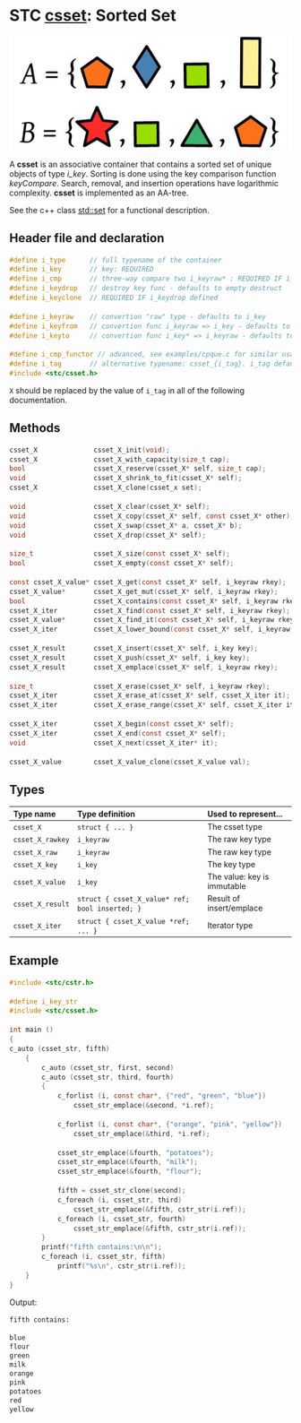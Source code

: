 # STC [csset](../include/stc/csset.h): Sorted Set
![Set](pics/sset.jpg)

A **csset** is an associative container that contains a sorted set of unique objects of type *i_key*. Sorting is done using the key comparison function *keyCompare*. Search, removal, and insertion operations have logarithmic complexity. **csset** is implemented as an AA-tree.

See the c++ class [std::set](https://en.cppreference.com/w/cpp/container/set) for a functional description.

## Header file and declaration

```c
#define i_type      // full typename of the container
#define i_key       // key: REQUIRED
#define i_cmp       // three-way compare two i_keyraw* : REQUIRED IF i_keyraw is a non-integral type
#define i_keydrop   // destroy key func - defaults to empty destruct
#define i_keyclone  // REQUIRED IF i_keydrop defined

#define i_keyraw    // convertion "raw" type - defaults to i_key
#define i_keyfrom   // convertion func i_keyraw => i_key - defaults to plain copy
#define i_keyto     // convertion func i_key* => i_keyraw - defaults to plain copy

#define i_cmp_functor // advanced, see examples/cpque.c for similar usage.
#define i_tag       // alternative typename: csset_{i_tag}. i_tag defaults to i_val
#include <stc/csset.h>
```
`X` should be replaced by the value of `i_tag` in all of the following documentation.

## Methods

```c
csset_X              csset_X_init(void);
csset_X              csset_X_with_capacity(size_t cap);
bool                 csset_X_reserve(csset_X* self, size_t cap);
void                 csset_X_shrink_to_fit(csset_X* self);
csset_X              csset_X_clone(csset_x set);

void                 csset_X_clear(csset_X* self);
void                 csset_X_copy(csset_X* self, const csset_X* other);
void                 csset_X_swap(csset_X* a, csset_X* b);
void                 csset_X_drop(csset_X* self);                                             // destructor

size_t               csset_X_size(const csset_X* self);
bool                 csset_X_empty(const csset_X* self);

const csset_X_value* csset_X_get(const csset_X* self, i_keyraw rkey);                         // const get
csset_X_value*       csset_X_get_mut(csset_X* self, i_keyraw rkey);                           // return NULL if not found
bool                 csset_X_contains(const csset_X* self, i_keyraw rkey);
csset_X_iter         csset_X_find(const csset_X* self, i_keyraw rkey);
csset_X_value*       csset_X_find_it(const csset_X* self, i_keyraw rkey, csset_X_iter* out);  // return NULL if not found
csset_X_iter         csset_X_lower_bound(const csset_X* self, i_keyraw rkey);                 // find closest entry >= rkey

csset_X_result       csset_X_insert(csset_X* self, i_key key);
csset_X_result       csset_X_push(csset_X* self, i_key key);                                  // alias for insert()
csset_X_result       csset_X_emplace(csset_X* self, i_keyraw rkey);

size_t               csset_X_erase(csset_X* self, i_keyraw rkey);
csset_X_iter         csset_X_erase_at(csset_X* self, csset_X_iter it);                        // return iter after it
csset_X_iter         csset_X_erase_range(csset_X* self, csset_X_iter it1, csset_X_iter it2);  // return updated it2

csset_X_iter         csset_X_begin(const csset_X* self);
csset_X_iter         csset_X_end(const csset_X* self);
void                 csset_X_next(csset_X_iter* it);

csset_X_value        csset_X_value_clone(csset_X_value val);
```

## Types

| Type name          | Type definition                                   | Used to represent...        |
|:-------------------|:--------------------------------------------------|:----------------------------|
| `csset_X`          | `struct { ... }`                                  | The csset type              |
| `csset_X_rawkey`   | `i_keyraw`                                        | The raw key type            |
| `csset_X_raw`      | `i_keyraw`                                        | The raw key type            |
| `csset_X_key`      | `i_key`                                           | The key type                |
| `csset_X_value`    | `i_key        `                                   | The value: key is immutable |
| `csset_X_result`   | `struct { csset_X_value* ref; bool inserted; }`   | Result of insert/emplace    |
| `csset_X_iter`     | `struct { csset_X_value *ref; ... }`              | Iterator type               |

## Example
```c
#include <stc/cstr.h>

#define i_key_str
#include <stc/csset.h>

int main ()
{
c_auto (csset_str, fifth)
    {
        c_auto (csset_str, first, second)
        c_auto (csset_str, third, fourth)
        {
            c_forlist (i, const char*, {"red", "green", "blue"})
                csset_str_emplace(&second, *i.ref);

            c_forlist (i, const char*, {"orange", "pink", "yellow"})
                csset_str_emplace(&third, *i.ref);

            csset_str_emplace(&fourth, "potatoes");
            csset_str_emplace(&fourth, "milk");
            csset_str_emplace(&fourth, "flour");

            fifth = csset_str_clone(second);
            c_foreach (i, csset_str, third)
                csset_str_emplace(&fifth, cstr_str(i.ref));
            c_foreach (i, csset_str, fourth)
                csset_str_emplace(&fifth, cstr_str(i.ref));
        }
        printf("fifth contains:\n\n");
        c_foreach (i, csset_str, fifth)
            printf("%s\n", cstr_str(i.ref));
    }
}
```
Output:
```
fifth contains:

blue
flour
green
milk
orange
pink
potatoes
red
yellow
```
